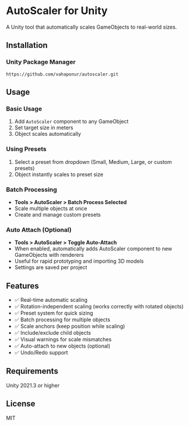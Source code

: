 # AutoScaler for Unity

A Unity tool that automatically scales GameObjects to real-world sizes.

## Installation

### Unity Package Manager
```
https://github.com/vahaponur/autoscaler.git
```

## Usage

### Basic Usage
1. Add `AutoScaler` component to any GameObject
2. Set target size in meters
3. Object scales automatically

### Using Presets
1. Select a preset from dropdown (Small, Medium, Large, or custom presets)
2. Object instantly scales to preset size

### Batch Processing
- **Tools > AutoScaler > Batch Process Selected**
- Scale multiple objects at once
- Create and manage custom presets

### Auto Attach (Optional)
- **Tools > AutoScaler > Toggle Auto-Attach**
- When enabled, automatically adds AutoScaler component to new GameObjects with renderers
- Useful for rapid prototyping and importing 3D models
- Settings are saved per project

## Features

- ✅ Real-time automatic scaling
- ✅ Rotation-independent scaling (works correctly with rotated objects)
- ✅ Preset system for quick sizing
- ✅ Batch processing for multiple objects
- ✅ Scale anchors (keep position while scaling)
- ✅ Include/exclude child objects
- ✅ Visual warnings for scale mismatches
- ✅ Auto-attach to new objects (optional)
- ✅ Undo/Redo support

## Requirements

Unity 2021.3 or higher

## License

MIT